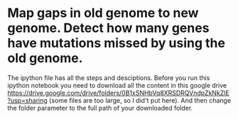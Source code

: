 Map gaps in old genome to new genome. Detect how many genes have mutations missed by using the old genome.
==========================================================================================================
The ipython file has all the steps and desciptions. Before you run this ipython notebook you need to download all the content in this google drive https://drive.google.com/drive/folders/0B1xSNHbVq8XRSDRQVndpZkNkZlE?usp=sharing (some files are too large, so I did't put here). And then change the folder parameter to the full path of your downloaded folder.
